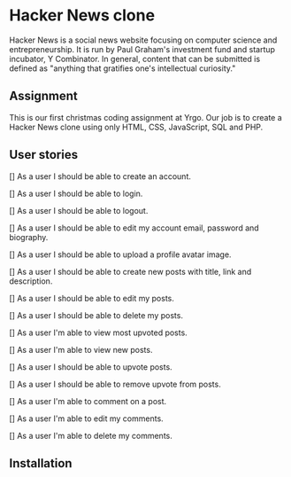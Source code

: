 # Hacker News clone

Hacker News is a social news website focusing on computer science and entrepreneurship. It is run by Paul Graham's investment fund and startup incubator, Y Combinator. In general, content that can be submitted is defined as "anything that gratifies one's intellectual curiosity."

## Assignment

This is our first christmas coding assignment at Yrgo. Our job is to create a Hacker News clone using only HTML, CSS, JavaScript, SQL and PHP.

## User stories

[] As a user I should be able to create an account.

[] As a user I should be able to login.

[] As a user I should be able to logout.

[] As a user I should be able to edit my account email, password and biography.

[] As a user I should be able to upload a profile avatar image.

[] As a user I should be able to create new posts with title, link and description.

[] As a user I should be able to edit my posts.

[] As a user I should be able to delete my posts.

[] As a user I'm able to view most upvoted posts.

[] As a user I'm able to view new posts.

[] As a user I should be able to upvote posts.

[] As a user I should be able to remove upvote from posts.

[] As a user I'm able to comment on a post.

[] As a user I'm able to edit my comments.

[] As a user I'm able to delete my comments.

## Installation
